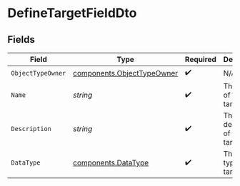 # DefineTargetFieldDto


## Fields

| Field                                                                    | Type                                                                     | Required                                                                 | Description                                                              | Example                                                                  |
| ------------------------------------------------------------------------ | ------------------------------------------------------------------------ | ------------------------------------------------------------------------ | ------------------------------------------------------------------------ | ------------------------------------------------------------------------ |
| `ObjectTypeOwner`                                                        | [components.ObjectTypeOwner](../../models/components/objecttypeowner.md) | :heavy_check_mark:                                                       | N/A                                                                      | company                                                                  |
| `Name`                                                                   | *string*                                                                 | :heavy_check_mark:                                                       | The name of the target field                                             | fav_dish                                                                 |
| `Description`                                                            | *string*                                                                 | :heavy_check_mark:                                                       | The description of the target field                                      | My favorite dish                                                         |
| `DataType`                                                               | [components.DataType](../../models/components/datatype.md)               | :heavy_check_mark:                                                       | The data type of the target field                                        | string                                                                   |